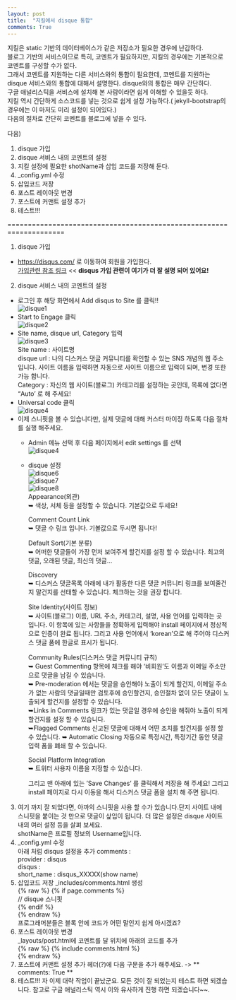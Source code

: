 ```yaml
---
layout: post
title:  "지킬에서 disque 통합"
comments: True
---
```

지킬은 static 기반의 데이터베이스가 같은 저장소가 필요한 경우에 난감하다.    
블로그 기반의 서비스이므로 특히, 코멘트가 필요하지만, 지킬의 경우에는 기본적으로 코멘트를 구성할 수가 없다.   
그래서 코멘트를 지원하는 다른 서비스와의 통합이 필요한데, 코멘트를 지원하는 disque 서비스와의 통합에 대해서 설명한다.
disque와의 통합은 매우 간단하다.     
구글 애널리스틱을 서비스에 설치해 본 사람이라면 쉽게 이해할 수 있을듯 하다.   
지킬 역시 간단하게 소스코드를 넣는 것으로 쉽게 설정 가능하다.( jekyll-bootstrap의 경우에는 이 마저도 미리 설정이 되어있다.)   
다음의 절차로 간단히 코멘트를 블로그에 넣을 수 있다.

다음)       
1. disque 가입  
2. disque 서비스 내의 코멘트의 설정  
3. 지킬 설정에 필요한 shotName과 삽입 코드를 저장해 둔다.  
4. _config.yml 수정  
5. 삽입코드 저장  
6. 포스트 레이아웃 변경  
7. 포스트에 커맨트 설정 추가  
8. 테스트!!!  

====================================================================  
1. disque 가입
  - https://disqus.com/ 로 이동하여 회원을 가입한다.    
  [가입관련 참조 링크](http://onasaju.tistory.com/182) << **disqus 가입 관련이 여기가 더 잘 설명 되어 있어요!**    
2. disque 서비스 내의 코멘트의 설정
  - 로그인 후 해당 화면에서 Add disqus to Site 를 클릭!!  
  ![disque1](/blog/images/disque1.png "disque1")
  - Start to Engage 클릭    
  ![disque2](/blog/images/disque2.png "disque2")    
  - Site name, disque url, Category 입력    
  ![disque3](/blog/images/disque3.png "disque3")    
  Site name : 사이트명    
  disque url : 나의 디스커스 댓글 커뮤니티를 확인할 수 있는 SNS 개념의 웹 주소 입니다. 사이트 이름을 입력하면 자동으로 사이트 이름으로 입력이 되며, 변경 또한 가능 합니다.   
  Category : 자신의 웹 사이트(블로그) 카테고리를 설정하는 곳인데, 목록에 없다면 “Auto’ 로 해 주세요!   
  - Universal code 클릭   
  ![disque4](/blog/images/disque4.png "disque4")
  - 이제 스니핏을 볼 수 있습니다만, 실제 댓글에 대해 커스터 마이징 하도록 다음 절차를 실행 해주세요.    
    - Admin 메뉴 선택 후 다음 페이지에서 edit settings 를 선택   
     ![disque4](/blog/images/disque5.png "disque5")    
    -  disque 설정  
       ![disque6](/blog/images/disque6.png "disque6")    
       ![disque7](/blog/images/disque7.png "disque7")    
       ![disque8](/blog/images/disque8.png "disque8")    
        Appearance(외관)    
        ➥ 색상, 서체 등을 설정할 수 있습니다. 기본값으로 두세요!    

        Comment Count Link    
        ➥ 댓글 수 링크 입니다. 기볼값으로 두시면 됩니다!   

        Default Sort(기본 분류)   
        ➥ 어떠한 댓글들이 가장 먼저 보여주게 할건지를 설정 할 수 있습니다. 최고의 댓글, 오래된 댓글, 최신의 댓글…   

        Discovery   
        ➥ 디스커스 댓글목록 아래에 내가 활동한 다른 댓글 커뮤니티 링크를 보여줄건지 말건지를 선태할 수 있습니다. 체크하는 것을 권장 합니다.    

        Site Identity(사이트 정보)   
        ➥ 사이트(블로그) 이름, URL 주소, 카테고리, 설명, 사용 언어를 입력하는 곳 입니다. 이 항목에 있는 사항들을 정확하게 입력해야 install 페이지에서 정상적으로 인증이 완료 됩니다. 그리고 사용 언어에서 ‘korean’으로 해 주어야 디스커스 댓글 폼에 한글로 표시가 됩니다.    

        Community Rules(디스커스 댓글 커뮤니티 규칙)    
        ➥ Guest Commenting 항목에 체크를 해야 ‘비회원’도 이름과 이메일 주소만으로 댓글을 남길 수 있습니다.   
        ➥ Pre-moderation 에서는 댓글을 승인해야 노출이 되게 할건지, 이메일 주소가 없는 사람의 댓글일때만 검토후에 승인할건지, 승인절차 없이 모든 댓글이 노출되게 할건지를 설정할 수 있습니다.   
        ➥Links in Comments 링크가 있는 댓글일 경우에 승인을 해줘야 노출이 되게 할건지를 설정 할 수 있습니다.    
        ➥Flagged Comments 신고된 댓글에 대해서 어떤 조치를 할건지를 설정 할 수 있습니다.
        ➥ Automatic Closing 자동으로 특정시간, 특정기간 동안 댓글 입력 폼을 폐쇄 할 수 있습니다.    

        Social Platform Integration   
        ➥ 트위터 사용자 이름을 지정할 수 있습니다.   

        그리고 맨 아래에 있는 ’Save Changes’ 를 클릭해서 저장을 해 주세요! 그리고 install 페이지로 다시 이동을 해서 디스커스 댓글 폼을 설치 해 주면 됩니다.    
3. 여기 까지 잘 되었다면, 아까의 스니핏을 사용 할 수가 있습니다.단지 사이트 내에 스니핏을 붙이는 것 만으로 댓글이 샆입이 됩니다. 더 많은 설정은 disque 사이트 내의 여러 설정 등을 살펴 보세요.  
   shotName은 프로필 정보의 Username입니다.
4. _config.yml 수정   
아래 처럼 disqus 설정을 추가
       comments :    
         provider : disqus   
         disqus :    
           short_name : disqus_XXXXX(show name)    
5. 삽입코드 저장
_includes/comments.html 생성    
{% raw  %}
         {% if page.comments %}  
         // disque 스니핏  
        {% endif %}  
{% endraw  %}         
프로그래머분들은 블록 안에 코드가 어떤 말인지 쉽게 아시겠죠?          
6. 포스트 레이아웃 변경       
_layouts/post.html에 코멘트를 달 위치에 아래의 코드를 추가  
{% raw  %}
       {% include comments.html %}  
{% endraw  %}       
7. 포스트에 커맨트 설정 추가
헤더(?)에 다음 구문을 추가 해주세요. -> ** comments: True **  
8. 테스트!!!
자 이제 대략 작업이 끝났군요. 모든 것이 잘 되었는지 테스트 하면 되겠습니다. 참고로 구글 애널리스틱 역시 이와 유사하게 진행 하면 되겠습니다~~.
